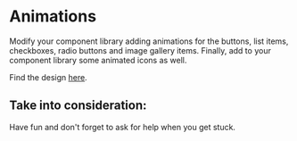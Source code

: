 # Animations

Modify your component library adding animations for the buttons, list items, checkboxes, radio buttons and image gallery items. Finally, add to your component library some animated icons as well.

Find the design [here](https://www.figma.com/file/B9OvjJrMOqD0Wy38zHE2VS/Component-Library-Animations?node-id=696%3A16).

## Take into consideration:

Have fun and don't forget to ask for help when you get stuck.
